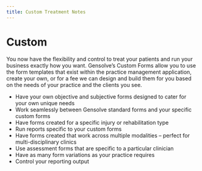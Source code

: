 ```yaml
---
title: Custom Treatment Notes
---
```


# Custom

You now have the flexibility and control to treat your patients and run your business exactly how you want. Gensolve’s Custom Forms allow you to use the form templates that exist within the practice management application, create your own, or for a fee we can design and build them for you based on the needs of your practice and the clients you see.

- Have your own objective and subjective forms designed to cater for your own unique needs
- Work seamlessly between Gensolve standard forms and your specific custom forms
- Have forms created for a specific injury or rehabilitation type
- Run reports specific to your custom forms
- Have forms created that work across multiple modalities – perfect for multi-disciplinary clinics
- Use assessment forms that are specific to a particular clinician
- Have as many form variations as your practice requires
- Control your reporting output
